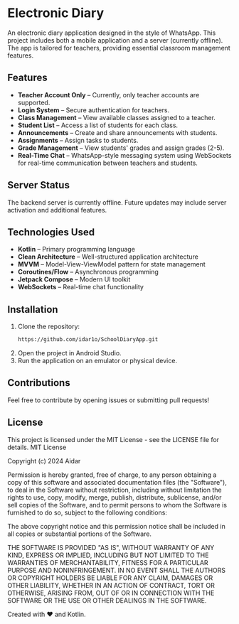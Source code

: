 # Electronic Diary

An electronic diary application designed in the style of WhatsApp. This project includes both a mobile application and a server (currently offline). The app is tailored for teachers, providing essential classroom management features.

## Features

- **Teacher Account Only** – Currently, only teacher accounts are supported.
- **Login System** – Secure authentication for teachers.
- **Class Management** – View available classes assigned to a teacher.
- **Student List** – Access a list of students for each class.
- **Announcements** – Create and share announcements with students.
- **Assignments** – Assign tasks to students.
- **Grade Management** – View students' grades and assign grades (2-5).
- **Real-Time Chat** – WhatsApp-style messaging system using WebSockets for real-time communication between teachers and students.

## Server Status
The backend server is currently offline. Future updates may include server activation and additional features.

## Technologies Used
- **Kotlin** – Primary programming language
- **Clean Architecture** – Well-structured application architecture
- **MVVM** – Model-View-ViewModel pattern for state management
- **Coroutines/Flow** – Asynchronous programming
- **Jetpack Compose** – Modern UI toolkit
- **WebSockets** – Real-time chat functionality

## Installation
1. Clone the repository:
   ```bash
   https://github.com/idar1o/SchoolDiaryApp.git
   ```
2. Open the project in Android Studio.
3. Run the application on an emulator or physical device.


## Contributions
Feel free to contribute by opening issues or submitting pull requests!

## License
This project is licensed under the MIT License - see the LICENSE file for details.
MIT License

Copyright (c) 2024 Aidar

Permission is hereby granted, free of charge, to any person obtaining a copy
of this software and associated documentation files (the "Software"), to deal
in the Software without restriction, including without limitation the rights
to use, copy, modify, merge, publish, distribute, sublicense, and/or sell
copies of the Software, and to permit persons to whom the Software is
furnished to do so, subject to the following conditions:

The above copyright notice and this permission notice shall be included in all
copies or substantial portions of the Software.

THE SOFTWARE IS PROVIDED "AS IS", WITHOUT WARRANTY OF ANY KIND, EXPRESS OR
IMPLIED, INCLUDING BUT NOT LIMITED TO THE WARRANTIES OF MERCHANTABILITY,
FITNESS FOR A PARTICULAR PURPOSE AND NONINFRINGEMENT. IN NO EVENT SHALL THE
AUTHORS OR COPYRIGHT HOLDERS BE LIABLE FOR ANY CLAIM, DAMAGES OR OTHER
LIABILITY, WHETHER IN AN ACTION OF CONTRACT, TORT OR OTHERWISE, ARISING FROM,
OUT OF OR IN CONNECTION WITH THE SOFTWARE OR THE USE OR OTHER DEALINGS IN THE
SOFTWARE.

Created with ❤️ and Kotlin.


